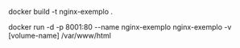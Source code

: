 

docker build -t nginx-exemplo .

docker run -d -p 8001:80 --name nginx-exemplo nginx-exemplo -v [volume-name] /var/www/html